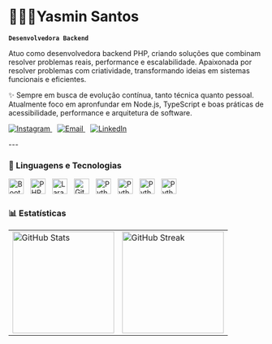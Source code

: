 # 👩🏻‍💻Yasmin Santos

**`Desenvolvedora Backend`**

Atuo como desenvolvedora backend PHP, criando soluções que combinam resolver problemas reais, performance e escalabilidade.
Apaixonada por resolver problemas com criatividade, transformando ideias em sistemas funcionais e eficientes.

✨ Sempre em busca de evolução contínua, tanto técnica quanto pessoal.
Atualmente foco em apronfundar em Node.js, TypeScript e boas práticas de acessibilidade, performance e arquitetura de software.

<p align="left">
    <a href="https://www.instagram.com/santoos_yaasz/?igsh=OGl0eDZ0Mm1uaWpl#">
        <img 
            alt="Instagram" 
            title="Entre em contato comigo" 
            src="https://img.shields.io/badge/Instagram-%23E4405F?style=for-the-badge&logo=Instagram&logoColor=white" />
    </a>
    <span style="margin-left: 10px;"></span>
    <a href="mailto:yasmin.santano8@gmail.com">
        <img 
            alt="Email" 
            title="Entre em contato comigo" 
            src="https://img.shields.io/badge/Email-%23D14836?style=for-the-badge&logo=gmail&logoColor=white" />
    </a>
    <span style="margin-left: 10px;"></span>
    <a href="https://www.linkedin.com/in/yasmin-santos-287147323">
        <img 
            alt="LinkedIn" 
            title="Entre em contato comigo" 
            src="https://img.shields.io/badge/LinkedIn-%230A66C2?style=for-the-badge&logo=LinkedIn&logoColor=white" />
    </a>
</p>
---

### 🤖 Linguagens e Tecnologias


<img 
    align="left" 
    alt="Bootstrap"
    title="Bootstrap" 
    width="30px" 
    style="padding-right: 10px;" 
    src="https://cdn.jsdelivr.net/gh/devicons/devicon@latest/icons/bootstrap/bootstrap-original.svg" 
/>

<img 
    align="left" 
    alt="PHP" 
    title="PHP"
    width="30px" 
    style="padding-right: 10px;" 
    src="https://cdn.jsdelivr.net/gh/devicons/devicon@latest/icons/php/php-original.svg" 
/>
<img 
    align="left" 
    alt="Laravel" 
    title="Laravel"
    width="30px" 
    style="padding-right: 10px;" 
    src="https://cdn.jsdelivr.net/gh/devicons/devicon@latest/icons/laravel/laravel-original.svg" 
/>

<img 
    align="left" 
    alt="Git" 
    title="Git"
    width="30px" 
    style="padding-right: 10px;" 
    src="https://cdn.jsdelivr.net/gh/devicons/devicon@latest/icons/git/git-original.svg" 
/>

<img 
    align="left" 
    alt="Python" 
    title="Python"
    width="30px" 
    style="padding-right: 10px;" 
    src="https://icongr.am/devicon/html5-original-wordmark.svg?size=100&color=ff2e2e"
/>


<img 
    align="left" 
    alt="Python" 
    title="Python"
    width="30px" 
    style="padding-right: 10px;" 
    src="https://icongr.am/devicon/javascript-original.svg?size=100&color=ff2e2e"
/>

<img 
    align="left" 
    alt="Python" 
    title="Python"
    width="30px" 
    style="padding-right: 10px;" 
    src="https://icongr.am/devicon/mysql-original-wordmark.svg?size=100&color=ff2e2e"
/>

<img 
    align="left" 
    alt="Python" 
    title="Python"
    width="30px" 
    style="padding-right: 10px;" 
    src="https://cdn.jsdelivr.net/gh/devicons/devicon@latest/icons/python/python-original.svg" 
/>

<br/>
<br/>

### 📊 Estatísticas


<table>
  <tr>
    <td><img alt="GitHub Stats" height="200" src="https://github-readme-stats.vercel.app/api?username=Yasmin-Santoszx&show_icons=true&theme=radical&include_all_commits=true&locale=pt-br" /></td>
    <td><img alt="GitHub Streak" height="200" src="https://github-readme-streak-stats.herokuapp.com/?user=Yasmin-Santoszx&theme=radical&locale=pt-br" /></td>
  </tr>
</table>

